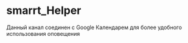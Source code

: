 # smarrt_Helper
Данный канал соединен с Google Календарем для более удобного использования оповещения
